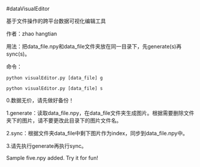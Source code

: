 #dataVisualEditor

基于文件操作的跨平台数据可视化编辑工具

作者：zhao hangtian

用法：把data_file.npy和data_file文件夹放在同一目录下，先generate(s)再sync(s)。

命令：

    python visualEditor.py [data_file] g

	python visualEditor.py [data_file] s

0.数据无价，请先做好备份！

1.generate：读取data_file.npy，在data_file文件夹生成图片。根据需要删除文件夹下的图片，请不要更改此目录下的图片文件名。

2.sync：根据文件夹data_file中剩下图片作为index，同步到data_file.npy中。

3.请先执行generate再执行sync。

Sample five.npy added. Try it for fun!

